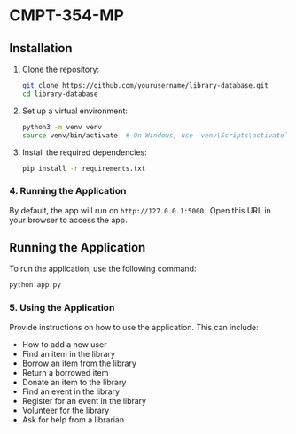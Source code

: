 # CMPT-354-MP

## Installation

1. Clone the repository:
   ```bash
   git clone https://github.com/yourusername/library-database.git
   cd library-database
   ```

2. Set up a virtual environment:
   ```bash
   python3 -m venv venv
   source venv/bin/activate  # On Windows, use `venv\Scripts\activate`
   ```

3. Install the required dependencies:
   ```bash
   pip install -r requirements.txt
   ```
### 4. **Running the Application**
By default, the app will run on `http://127.0.0.1:5000.` Open this URL in your browser to access the app.



## Running the Application

To run the application, use the following command:
```bash
python app.py
```


### 5. **Using the Application**
Provide instructions on how to use the application. This can include:
- How to add a new user
- Find an item in the library
- Borrow an item from the library
- Return a borrowed item
- Donate an item to the library
- Find an event in the library
- Register for an event in the library
- Volunteer for the library
- Ask for help from a librarian
